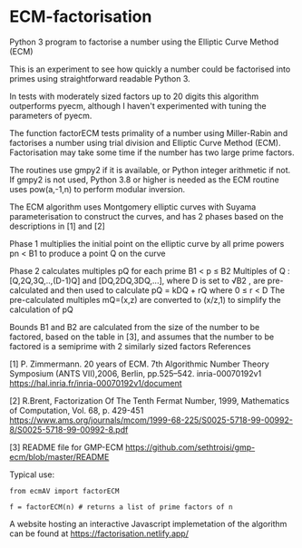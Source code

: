 # ECM-factorisation
Python 3 program to factorise a number using the Elliptic Curve Method (ECM)

 This is an experiment to see how quickly a number could be factorised into primes using straightforward readable Python 3. 
 
 In tests with moderately sized factors up to 20 digits this algorithm outperforms pyecm, although I haven't experimented with tuning the parameters of pyecm.

The function factorECM tests primality of a number using Miller-Rabin and factorises a number using trial division and Elliptic Curve Method (ECM). Factorisation may take some time if the number has two large prime factors.

The routines use gmpy2 if it is available, or Python integer arithmetic if not. If gmpy2 is not used, Python 3.8 or higher is needed as the ECM routine uses pow(a,-1,n) to perform modular inversion.

The ECM algorithm uses Montgomery elliptic curves with Suyama parameterisation to construct the curves, and has 2 phases based on the descriptions in [1] and [2]

Phase 1 multiplies the initial point on the elliptic curve by all prime powers pn < B1 to produce a point Q on the curve

Phase 2 calculates multiples pQ for each prime B1 < p ≤ B2
Multiples of Q : [Q,2Q,3Q,..,(D-1)Q] and [DQ,2DQ,3DQ,...], where D is set to √B2 , are pre-calculated and then used to calculate pQ = kDQ + rQ where 0 ≤ r < D
The pre-calculated multiples mQ=(x,z) are converted to (x/z,1) to simplify the calculation of pQ

Bounds B1 and B2 are calculated from the size of the number to be factored, based on the table in [3], and assumes that the number to be factored is a semiprime with 2 similarly sized factors
References

[1] P. Zimmermann. 20 years of ECM. 7th Algorithmic Number Theory Symposium (ANTS VII),2006, Berlin, pp.525–542. inria-00070192v1 https://hal.inria.fr/inria-00070192v1/document

[2] R.Brent, Factorization Of The Tenth Fermat Number, 1999, Mathematics of Computation, Vol. 68, p. 429-451 https://www.ams.org/journals/mcom/1999-68-225/S0025-5718-99-00992-8/S0025-5718-99-00992-8.pdf

[3] README file for GMP-ECM https://github.com/sethtroisi/gmp-ecm/blob/master/README

Typical use:

    from ecmAV import factorECM

    f = factorECM(n) # returns a list of prime factors of n

A website hosting an interactive Javascript implemetation of the algorithm can be found at https://factorisation.netlify.app/
